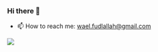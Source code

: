 ### Hi there 👋
- 📫 How to reach me: wael.fudlallah@gmail.com
 
<img src="https://profile-counter.glitch.me/wael-Fadlallah/count.svg"/>


<!--
**wael-Fadlallah/wael-Fadlallah** is a ✨ _special_ ✨ repository because its `README.md` (this file) appears on your GitHub profile.

Here are some ideas to get you started:

ç...
- 🌱 I’m currently learning ...
- 👯 I’m looking to collaborate on ...
- 🤔 I’m looking for help with ...
- 💬 Ask me about ...
- 📫 How to reach me: ...
- 😄 Pronouns: ...
- ⚡ Fun fact: ...
-->
